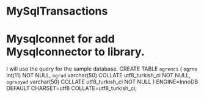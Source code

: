 # MySqlTransactions
# Mysqlconnet for add Mysqlconnector to library.
I will use the query for the sample database.
CREATE TABLE `ogrenci` (
  `ogrno` int(11) NOT NULL,
  `ograd` varchar(50) COLLATE utf8_turkish_ci NOT NULL,
  `ogrsoyad` varchar(50) COLLATE utf8_turkish_ci NOT NULL
) ENGINE=InnoDB DEFAULT CHARSET=utf8 COLLATE=utf8_turkish_ci;
